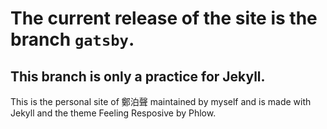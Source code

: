 # The current release of the site is the branch `gatsby`.
## This branch is only a practice for Jekyll.
This is the personal site of 鄭泊聲 maintained by myself and is made with Jekyll and the theme Feeling Resposive by Phlow.
